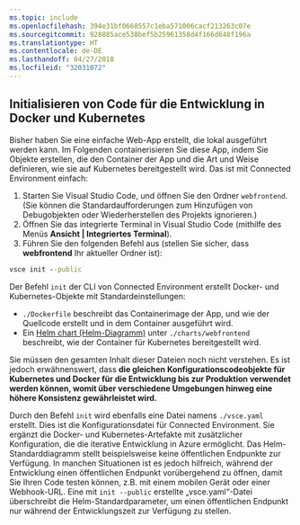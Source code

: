 ```yaml
---
ms.topic: include
ms.openlocfilehash: 394e31bf0660557c1eba571006cacf213263c07e
ms.sourcegitcommit: 928885ace538bef5b25961358d4f166d648f196a
ms.translationtype: HT
ms.contentlocale: de-DE
ms.lasthandoff: 04/27/2018
ms.locfileid: "32031072"
---
```

## <a name="initialize-code-for-docker-and-kubernetes-development"></a>Initialisieren von Code für die Entwicklung in Docker und Kubernetes
Bisher haben Sie eine einfache Web-App erstellt, die lokal ausgeführt werden kann. Im Folgenden containerisieren Sie diese App, indem Sie Objekte erstellen, die den Container der App und die Art und Weise definieren, wie sie auf Kubernetes bereitgestellt wird. Das ist mit Connected Environment einfach: 

1. Starten Sie Visual Studio Code, und öffnen Sie den Ordner `webfrontend`. (Sie können die Standardaufforderungen zum Hinzufügen von Debugobjekten oder Wiederherstellen des Projekts ignorieren.)
1. Öffnen Sie das integrierte Terminal in Visual Studio Code (mithilfe des Menüs **Ansicht | Integriertes Terminal**).
1. Führen Sie den folgenden Befehl aus (stellen Sie sicher, dass **webfrontend** Ihr aktueller Ordner ist):

```cmd
vsce init --public
```

Der Befehl ```init``` der CLI von Connected Environment erstellt Docker- und Kubernetes-Objekte mit Standardeinstellungen:
* `./Dockerfile` beschreibt das Containerimage der App, und wie der Quellcode erstellt und in dem Container ausgeführt wird.
* Ein [Helm chart (Helm-Diagramm)](https://docs.helm.sh) unter `./charts/webfrontend` beschreibt, wie der Container für Kubernetes bereitgestellt wird.

Sie müssen den gesamten Inhalt dieser Dateien noch nicht verstehen. Es ist jedoch erwähnenswert, dass **die gleichen Konfigurationscodeobjekte für Kubernetes und Docker für die Entwicklung bis zur Produktion verwendet werden können, womit über verschiedene Umgebungen hinweg eine höhere Konsistenz gewährleistet wird.**
 
Durch den Befehl `init` wird ebenfalls eine Datei namens `./vsce.yaml` erstellt. Dies ist die Konfigurationsdatei für Connected Environment. Sie ergänzt die Docker- und Kubernetes-Artefakte mit zusätzlicher Konfiguration, die die iterative Entwicklung in Azure ermöglicht. Das Helm-Standarddiagramm stellt beispielsweise keine öffentlichen Endpunkte zur Verfügung. In manchen Situationen ist es jedoch hilfreich, während der Entwicklung einen öffentlichen Endpunkt vorübergehend zu öffnen, damit Sie Ihren Code testen können, z.B. mit einem mobilen Gerät oder einer Webhook-URL. Eine mit `init --public` erstellte „vsce.yaml“-Datei überschreibt die Helm-Standardparameter, um einen öffentlichen Endpunkt nur während der Entwicklungszeit zur Verfügung zu stellen.
